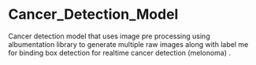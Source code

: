 # Cancer_Detection_Model
Cancer detection model that uses image pre processing using albumentation library to generate multiple raw images along with label me for binding box detection for realtime cancer detection (melonoma) .

